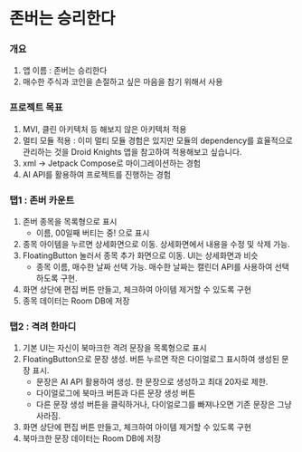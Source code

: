 # 존버는 승리한다

### 개요
1. 앱 이름 : 존버는 승리한다
2. 매수한 주식과 코인을 손절하고 싶은 마음을 참기 위해서 사용

### 프로젝트 목표
1. MVI, 클린 아키텍처 등 해보지 않은 아키텍처 적용
2. 멀티 모듈 적용 : 이미 멀티 모듈 경험은 있지만 모듈의 dependency를 효율적으로 관리하는 것을 Droid Knights 앱을 참고하여 적용해보고 싶습니다.
3. xml -> Jetpack Compose로 마이그레이션하는 경험
4. AI API를 활용하여 프로젝트를 진행하는 경험

### 탭1 : 존버 카운트
1. 존버 종목을 목록형으로 표시
	- 이름, 00일째 버티는 중! 으로 표시
2. 종목 아이템을 누르면 상세화면으로 이동. 상세화면에서 내용을 수정 및 삭제 가능.
3. FloatingButton 눌러서 종목 추가 화면으로 이동. UI는 상세화면과 비슷
	- 종목 이름, 매수한 날짜 선택 가능. 매수한 날짜는 캘린더 API를 사용하여 선택하도록 구현.
4. 화면 상단에 편집 버튼 만들고, 체크하여 아이템 제거할 수 있도록 구현
5. 종목 데이터는 Room DB에 저장

### 탭2 : 격려 한마디
1. 기본 UI는 자신이 북마크한 격려 문장을 목록형으로 표시
2. FloatingButton으로 문장 생성. 버튼 누르면 작은 다이얼로그 표시하여 생성된 문장 표시.
	- 문장은 AI API 활용하여 생성. 한 문장으로 생성하고 최대 20자로 제한.
	- 다이얼로그에 북마크 버튼과 다른 문장 생성 버튼
	- 다른 문장 생성 버튼을 클릭하거나, 다이얼로그를 빠져나오면 기존 문장은 그냥 사라짐.
3. 화면 상단에 편집 버튼 만들고, 체크하여 아이템 제거할 수 있도록 구현
4. 북마크한 문장 데이터는 Room DB에 저장
